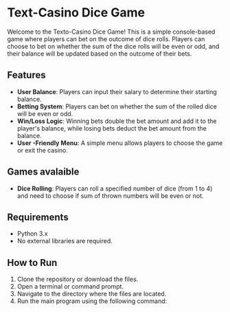 # Text-Casino Dice Game

Welcome to the Texto-Casino Dice Game! This is a simple console-based game where players can bet on the outcome of dice rolls. Players can choose to bet on whether the sum of the dice rolls will be even or odd, and their balance will be updated based on the outcome of their bets.

## Features

- **User  Balance**: Players can input their salary to determine their starting balance.
- **Betting System**: Players can bet on whether the sum of the rolled dice will be even or odd.
- **Win/Loss Logic**: Winning bets double the bet amount and add it to the player's balance, while losing bets deduct the bet amount from the balance.
- **User -Friendly Menu**: A simple menu allows players to choose the game or exit the casino.

## Games avalaible
- **Dice Rolling**: Players can roll a specified number of dice (from 1 to 4) and need to choose if sum of thrown numbers will be even or not.

## Requirements

- Python 3.x
- No external libraries are required.

## How to Run

1. Clone the repository or download the files.
2. Open a terminal or command prompt.
3. Navigate to the directory where the files are located.
4. Run the main program using the following command:
